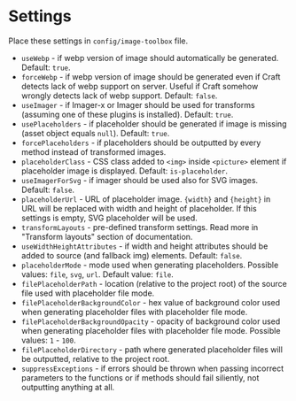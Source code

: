 # Settings

Place these settings in `config/image-toolbox` file.

* `useWebp` - if webp version of image should automatically be generated. Default: `true`.
* `forceWebp` - if webp version of image should be generated even if Craft detects lack of webp support on server. Useful if Craft somehow wrongly detects lack of webp support. Default: `false`.
* `useImager` - if Imager-x or Imager should be used for transforms (assuming one of these plugins is installed). Default: `true`.
* `usePlaceholders` - if placeholder should be generated if image is missing (asset object equals `null`). Default: `true`.
* `forcePlaceholders` - if placeholders should be outputted by every method instead of transformed images.
* `placeholderClass` - CSS class added to `<img>` inside `<picture>` element if placeholder image is displayed. Default: `is-placeholder`.
* `useImagerForSvg` - if imager should be used also for SVG images. Default: `false`.
* `placeholderUrl` - URL of placeholder image. `{width}` and `{height}` in URL will be replaced with width and height of placeholder. If this settings is empty, SVG placeholder will be used.
* `transformLayouts` - pre-defined transform settings. Read more in "Transform layouts" section of documentation.
* `useWidthHeightAttributes` - if width and height attributes should be added to source (and fallback img) elements. Default: `false`.
* `placeholderMode` - mode used when generating placeholders. Possible values: `file`, `svg`, `url`. Default value: `file`.
* `filePlaceholderPath` - location (relative to the project root) of the source file used with placeholder file mode.
* `filePlaceholderBackgroundColor` - hex value of background color used when generating placeholder files with placeholder file mode.
* `filePlaceholderBackgroundOpacity` - opacity of background color used when generating placeholder files with placeholder file mode. Possible values: `1` - `100`.
* `filePlaceholderDirectory` - path where generated placeholder files will be outputted, relative to the project root. 
* `suppressExceptions` - if errors should be thrown when passing incorrect parameters to the functions or if methods should fail siliently, not outputting anything at all.